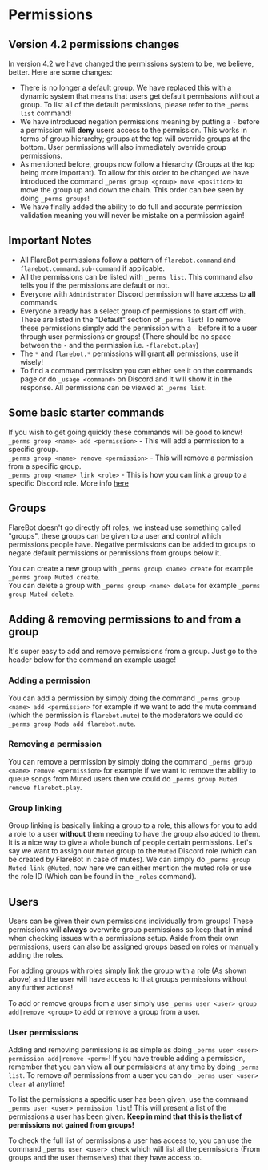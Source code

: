 # Permissions

## Version 4.2 permissions changes
In version 4.2 we have changed the permissions system to be, we believe, better. Here are some changes:
* There is no longer a default group. We have replaced this with a dynamic system that means that users get default permissions without a group. To list all of the default permissions, please refer to the `_perms list` command!
* We have introduced negation permissions meaning by putting a `-` before a permission will **deny** users access to the permission. This works in terms of group hierarchy; groups at the top will override groups at the bottom. User permissions will also immediately override group permissions.
* As mentioned before, groups now follow a hierarchy (Groups at the top being more important). To allow for this order to be changed we have introduced the command `_perms group <group> move <position>` to move the group up and down the chain. This order can bee seen by doing `_perms groups`!
* We have finally added the ability to do full and accurate permission validation meaning you will never be mistake on a permission again!


## Important Notes
* All FlareBot permissions follow a pattern of `flarebot.command` and `flarebot.command.sub-command` if applicable.
* All the permissions can be listed with `_perms list`. This command also tells you if the permissions are default or not.
* Everyone with `Administrator` Discord permission will have access to **all** commands.
* Everyone already has a select group of permissions to start off with. These are listed in the "Default" section of `_perms list`! To remove these permissions simply add the permission with a `-` before it to a user through user permissions or groups! (There should be no space between the `-` and the permission i.e. `-flarebot.play`)
* The `*` and `flarebot.*` permissions will grant **all** permissions, use it wisely!
* To find a command permission you can either see it on the commands page or do `_usage <command>` on Discord and it will show it in the response. All permissions can be viewed at `_perms list`.

## Some basic starter commands
If you wish to get going quickly these commands will be good to know!<br/>
`_perms group <name> add <permission>` - This will add a permission to a specific group.<br/>
`_perms group <name> remove <permission>` - This will remove a permission from a specific group.<br/>
`_perms group <name> link <role>` - This is how you can link a group to a specific Discord role. More info [here](#group-linking)<br/>

## Groups
FlareBot doesn't go directly off roles, we instead use something called "groups", these groups can be given to a user and control which permissions people have. Negative permissions can be added to groups to negate default permissions or permissions from groups below it.<br/>

You can create a new group with `_perms group <name> create` for example `_perms group Muted create`.<br/>
You can delete a group with `_perms group <name> delete` for example `_perms group Muted delete`.<br/>

## Adding & removing permissions to and from a group
It's super easy to add and remove permissions from a group. Just go to the header below for the command an example usage!

### Adding a permission
You can add a permission by simply doing the command `_perms group <name> add <permission>` for example if we want to add the mute command (which the permission is `flarebot.mute`) to the moderators we could do `_perms group Mods add flarebot.mute`.

### Removing a permission
You can remove a permission by simply doing the command `_perms group <name> remove <permission>` for example if we want to remove the ability to queue songs from Muted users then we could do `_perms group Muted remove flarebot.play`.

### Group linking
Group linking is basically linking a group to a role, this allows for you to add a role to a user __without__ them needing to have the group also added to them. It is a nice way to give a whole bunch of people certain permissions. Let's say we want to assign our `Muted` group to the `Muted` Discord role (which can be created by FlareBot in case of mutes). We can simply do `_perms group Muted link @Muted`, now here we can either mention the muted role or use the role ID (Which can be found in the `_roles` command).

## Users
Users can be given their own permissions individually from groups! These permissions will **always** overwrite group permissions so keep that in mind when checking issues with a permissions setup. Aside from their own permissions, users can also be assigned groups based on roles or manually adding the roles.

For adding groups with roles simply link the group with a role (As shown above) and the user will have access to that groups permissions without any further actions!

To add or remove groups from a user simply use `_perms user <user> group add|remove <group>` to add or remove a group from a user.

### User permissions
Adding and removing permissions is as simple as doing `_perms user <user> permission add|remove <perm>`! If you have trouble adding a permission, remember that you can view all our permissions at any time by doing `_perms list`. To remove *all* permissions from a user you can do `_perms user <user> clear` at anytime!

To list the permissions a specific user has been given, use the command `_perms user <user> permission list`! This will present a list of the permissions a user has been given. **Keep in mind that this is the list of permissions not gained from groups!**

To check the full list of permissions a user has access to, you can use the command `_perms user <user> check` which will list all the permissions (From groups and the user themselves) that they have access to. 

